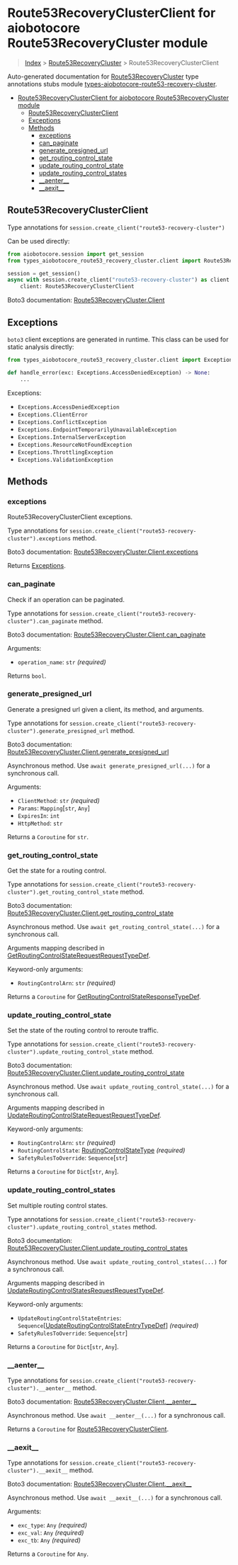 <a id="route53recoveryclusterclient-for-aiobotocore-route53recoverycluster-module"></a>

# Route53RecoveryClusterClient for aiobotocore Route53RecoveryCluster module

> [Index](../README.md) > [Route53RecoveryCluster](./README.md) >
> Route53RecoveryClusterClient

Auto-generated documentation for
[Route53RecoveryCluster](https://boto3.amazonaws.com/v1/documentation/api/latest/reference/services/route53-recovery-cluster.html#Route53RecoveryCluster)
type annotations stubs module
[types-aiobotocore-route53-recovery-cluster](https://pypi.org/project/types-aiobotocore-route53-recovery-cluster/).

- [Route53RecoveryClusterClient for aiobotocore Route53RecoveryCluster module](#route53recoveryclusterclient-for-aiobotocore-route53recoverycluster-module)
  - [Route53RecoveryClusterClient](#route53recoveryclusterclient)
  - [Exceptions](#exceptions)
  - [Methods](#methods)
    - [exceptions](#exceptions)
    - [can_paginate](#can_paginate)
    - [generate_presigned_url](#generate_presigned_url)
    - [get_routing_control_state](#get_routing_control_state)
    - [update_routing_control_state](#update_routing_control_state)
    - [update_routing_control_states](#update_routing_control_states)
    - [\_\_aenter\_\_](#__aenter__)
    - [\_\_aexit\_\_](#__aexit__)

<a id="route53recoveryclusterclient"></a>

## Route53RecoveryClusterClient

Type annotations for `session.create_client("route53-recovery-cluster")`

Can be used directly:

```python
from aiobotocore.session import get_session
from types_aiobotocore_route53_recovery_cluster.client import Route53RecoveryClusterClient

session = get_session()
async with session.create_client("route53-recovery-cluster") as client:
    client: Route53RecoveryClusterClient
```

Boto3 documentation:
[Route53RecoveryCluster.Client](https://boto3.amazonaws.com/v1/documentation/api/latest/reference/services/route53-recovery-cluster.html#Route53RecoveryCluster.Client)

<a id="exceptions"></a>

## Exceptions

`boto3` client exceptions are generated in runtime. This class can be used for
static analysis directly:

```python
from types_aiobotocore_route53_recovery_cluster.client import Exceptions

def handle_error(exc: Exceptions.AccessDeniedException) -> None:
    ...
```

Exceptions:

- `Exceptions.AccessDeniedException`
- `Exceptions.ClientError`
- `Exceptions.ConflictException`
- `Exceptions.EndpointTemporarilyUnavailableException`
- `Exceptions.InternalServerException`
- `Exceptions.ResourceNotFoundException`
- `Exceptions.ThrottlingException`
- `Exceptions.ValidationException`

<a id="methods"></a>

## Methods

<a id="exceptions"></a>

### exceptions

Route53RecoveryClusterClient exceptions.

Type annotations for
`session.create_client("route53-recovery-cluster").exceptions` method.

Boto3 documentation:
[Route53RecoveryCluster.Client.exceptions](https://boto3.amazonaws.com/v1/documentation/api/latest/reference/services/route53-recovery-cluster.html#Route53RecoveryCluster.Client.exceptions)

Returns [Exceptions](#exceptions).

<a id="can\_paginate"></a>

### can_paginate

Check if an operation can be paginated.

Type annotations for
`session.create_client("route53-recovery-cluster").can_paginate` method.

Boto3 documentation:
[Route53RecoveryCluster.Client.can_paginate](https://boto3.amazonaws.com/v1/documentation/api/latest/reference/services/route53-recovery-cluster.html#Route53RecoveryCluster.Client.can_paginate)

Arguments:

- `operation_name`: `str` *(required)*

Returns `bool`.

<a id="generate\_presigned\_url"></a>

### generate_presigned_url

Generate a presigned url given a client, its method, and arguments.

Type annotations for
`session.create_client("route53-recovery-cluster").generate_presigned_url`
method.

Boto3 documentation:
[Route53RecoveryCluster.Client.generate_presigned_url](https://boto3.amazonaws.com/v1/documentation/api/latest/reference/services/route53-recovery-cluster.html#Route53RecoveryCluster.Client.generate_presigned_url)

Asynchronous method. Use `await generate_presigned_url(...)` for a synchronous
call.

Arguments:

- `ClientMethod`: `str` *(required)*
- `Params`: `Mapping`\[`str`, `Any`\]
- `ExpiresIn`: `int`
- `HttpMethod`: `str`

Returns a `Coroutine` for `str`.

<a id="get\_routing\_control\_state"></a>

### get_routing_control_state

Get the state for a routing control.

Type annotations for
`session.create_client("route53-recovery-cluster").get_routing_control_state`
method.

Boto3 documentation:
[Route53RecoveryCluster.Client.get_routing_control_state](https://boto3.amazonaws.com/v1/documentation/api/latest/reference/services/route53-recovery-cluster.html#Route53RecoveryCluster.Client.get_routing_control_state)

Asynchronous method. Use `await get_routing_control_state(...)` for a
synchronous call.

Arguments mapping described in
[GetRoutingControlStateRequestRequestTypeDef](./type_defs.md#getroutingcontrolstaterequestrequesttypedef).

Keyword-only arguments:

- `RoutingControlArn`: `str` *(required)*

Returns a `Coroutine` for
[GetRoutingControlStateResponseTypeDef](./type_defs.md#getroutingcontrolstateresponsetypedef).

<a id="update\_routing\_control\_state"></a>

### update_routing_control_state

Set the state of the routing control to reroute traffic.

Type annotations for
`session.create_client("route53-recovery-cluster").update_routing_control_state`
method.

Boto3 documentation:
[Route53RecoveryCluster.Client.update_routing_control_state](https://boto3.amazonaws.com/v1/documentation/api/latest/reference/services/route53-recovery-cluster.html#Route53RecoveryCluster.Client.update_routing_control_state)

Asynchronous method. Use `await update_routing_control_state(...)` for a
synchronous call.

Arguments mapping described in
[UpdateRoutingControlStateRequestRequestTypeDef](./type_defs.md#updateroutingcontrolstaterequestrequesttypedef).

Keyword-only arguments:

- `RoutingControlArn`: `str` *(required)*
- `RoutingControlState`:
  [RoutingControlStateType](./literals.md#routingcontrolstatetype) *(required)*
- `SafetyRulesToOverride`: `Sequence`\[`str`\]

Returns a `Coroutine` for `Dict`\[`str`, `Any`\].

<a id="update\_routing\_control\_states"></a>

### update_routing_control_states

Set multiple routing control states.

Type annotations for
`session.create_client("route53-recovery-cluster").update_routing_control_states`
method.

Boto3 documentation:
[Route53RecoveryCluster.Client.update_routing_control_states](https://boto3.amazonaws.com/v1/documentation/api/latest/reference/services/route53-recovery-cluster.html#Route53RecoveryCluster.Client.update_routing_control_states)

Asynchronous method. Use `await update_routing_control_states(...)` for a
synchronous call.

Arguments mapping described in
[UpdateRoutingControlStatesRequestRequestTypeDef](./type_defs.md#updateroutingcontrolstatesrequestrequesttypedef).

Keyword-only arguments:

- `UpdateRoutingControlStateEntries`:
  `Sequence`\[[UpdateRoutingControlStateEntryTypeDef](./type_defs.md#updateroutingcontrolstateentrytypedef)\]
  *(required)*
- `SafetyRulesToOverride`: `Sequence`\[`str`\]

Returns a `Coroutine` for `Dict`\[`str`, `Any`\].

<a id="\_\_aenter\_\_"></a>

### \_\_aenter\_\_

Type annotations for
`session.create_client("route53-recovery-cluster").__aenter__` method.

Boto3 documentation:
[Route53RecoveryCluster.Client.\_\_aenter\_\_](https://boto3.amazonaws.com/v1/documentation/api/latest/reference/services/route53-recovery-cluster.html#Route53RecoveryCluster.Client.__aenter__)

Asynchronous method. Use `await __aenter__(...)` for a synchronous call.

Returns a `Coroutine` for
[Route53RecoveryClusterClient](#route53recoveryclusterclient).

<a id="\_\_aexit\_\_"></a>

### \_\_aexit\_\_

Type annotations for
`session.create_client("route53-recovery-cluster").__aexit__` method.

Boto3 documentation:
[Route53RecoveryCluster.Client.\_\_aexit\_\_](https://boto3.amazonaws.com/v1/documentation/api/latest/reference/services/route53-recovery-cluster.html#Route53RecoveryCluster.Client.__aexit__)

Asynchronous method. Use `await __aexit__(...)` for a synchronous call.

Arguments:

- `exc_type`: `Any` *(required)*
- `exc_val`: `Any` *(required)*
- `exc_tb`: `Any` *(required)*

Returns a `Coroutine` for `Any`.
